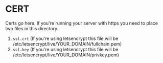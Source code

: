 # CERT

Certs go here. If you're running your server with https you need to place two
files in this directory.

1. `ssl.crt` (If you're using letsencrypt this file will be /etc/letsencrypt/live/YOUR_DOMAIN/fullchain.pem)
2. `ssl.key` (If you're using letsencrypt this file will be /etc/letsencrypt/live/YOUR_DOMAIN/privkey.pem)
